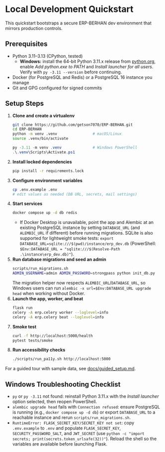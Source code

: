 # Local Development Quickstart

This quickstart bootstraps a secure ERP-BERHAN dev environment that mirrors production controls.

## Prerequisites
- Python 3.11–3.13 (CPython, tested)
  - **Windows:** install the 64-bit Python 3.11.x release from [python.org](https://www.python.org/downloads/windows/), enable *Add python.exe to PATH* and *Install launcher for all users*. Verify with `py -3.11 --version` before continuing.
- Docker (for PostgreSQL and Redis) or a PostgreSQL 16 instance you manage
- Git and GPG configured for signed commits

## Setup Steps
1. **Clone and create a virtualenv**
   ```bash
   git clone https://github.com/getson7070/ERP-BERHAN.git
   cd ERP-BERHAN
   python -m venv .venv                # macOS/Linux
   source .venv/bin/activate
   ```
   ```powershell
   py -3.11 -m venv .venv              # Windows PowerShell
   .\.venv\Scripts\Activate.ps1
   ```
2. **Install locked dependencies**
   ```bash
   pip install -r requirements.lock
   ```
3. **Configure environment variables**
   ```bash
   cp .env.example .env
   # edit values as needed (DB URL, secrets, mail settings)
   ```
4. **Start services**
   ```bash
   docker compose up -d db redis
   ```
   - If Docker Desktop is unavailable, point the app and Alembic at an existing PostgreSQL instance by setting `DATABASE_URL` (and `ALEMBIC_URL` if different) before running migrations. SQLite is also supported for lightweight smoke tests: `export DATABASE_URL=sqlite:///$(pwd)/instance/erp_dev.db` (PowerShell: `$Env:DATABASE_URL = "sqlite:///$(Resolve-Path .\instance\erp_dev.db)"`).
5. **Run database migrations and seed an admin**
   ```bash
   scripts/run_migrations.sh
   ADMIN_USERNAME=admin ADMIN_PASSWORD=strongpass python init_db.py
   ```
   The migration helper now respects `ALEMBIC_URL`/`DATABASE_URL`, so Windows users can run `alembic -x url=$Env:DATABASE_URL upgrade head` when working without Docker.
6. **Launch the app, worker, and beat**
   ```bash
   flask run
   celery -A erp.celery worker --loglevel=info
   celery -A erp.celery beat --loglevel=info
   ```
7. **Smoke test**
   ```bash
   curl -f http://localhost:5000/health
   pytest tests/smoke
   ```
8. **Run accessibility checks**
   ```bash
   ./scripts/run_pa11y.sh http://localhost:5000
   ```

For a guided tour with sample data, see [docs/guided_setup.md](guided_setup.md).

## Windows Troubleshooting Checklist

- `py` or `py -3.11` not found: reinstall Python 3.11.x with the *Install launcher* option selected, then reopen PowerShell.
- `alembic upgrade head` fails with `Connection refused`: ensure PostgreSQL is running (e.g., `docker compose up -d db`) or export `DATABASE_URL` to a reachable instance and rerun `scripts/run_migrations.sh`.
- `RuntimeError: FLASK_SECRET_KEY/SECRET_KEY not set`: copy `.env.example` to `.env` and populate `FLASK_SECRET_KEY`, `SECURITY_PASSWORD_SALT`, and `JWT_SECRET` (use `python -c "import secrets; print(secrets.token_urlsafe(32))"`). Reload the shell so the variables are available before launching Flask.
